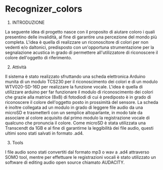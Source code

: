 # Recognizer_colors

1. INTRODUZIONE

La seguente idea di progetto nasce con il proposito di aiutare coloro i quali presentino delle invalidità, al fine di garantire una percezione del mondo più completa. L'idea è quella di realizzare un riconoscitore di colori per non vedenti e/o daltonici, predisposto con un'opportuna strumentazione per la segnalazione acustica in grado di permettere all'utilizzatore di riconoscere il colore dell'oggetto di riferimento.

2. Attività

Il sistema è stato realizzato sfruttando una scheda elettronica Arduino munita di un modulo TCS230 per il riconoscimento dei colori e di un modulo WTV020-SD-16D per realizzare la funzione vocale. L'idea è quella di utilizzare arduino per far funzionare il modulo di riconoscimento dei colori che grazie alla matrice (8x8) di fotodiodi di cui è prediposto è in grado di riconoscere il colore dell'oggetto posto in prossimità del sensore. La scheda è inoltre collegata ad un modulo in grado di leggere file audio da una microSD e trasmetterli con un semplice altoparlante, in modo tale da associare al colore acquisito dal primo modulo la registrazione vocale di qualcuno che pronuncia il colore. Come microSD è stata utilizzata una Transcendt da 1GB e al fine di garantirne la leggibilità dei file audio, questi ultimi sono stati salvati in formato .ad4.

3. Tools
 
I file audio sono stati convertiti dal formato mp3 o wav a .ad4 attraverso SOMO tool, mentre per effettuare le registrazioni vocali è stato utilizzato un software di editing audio open source chiamato AUDACITY.  
